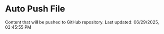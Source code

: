 # Auto Push File

Content that will be pushed to GitHub repository.
Last updated: 06/29/2025, 03:45:55 PM